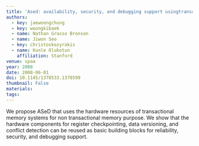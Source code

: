 ```yaml
---
title: 'Ased: availability, security, and debugging support usingtransactional memory'
authors:
  - key: jaewoongchung
  - key: woongkibaek
  - name: Nathan Grasso Bronson
  - name: Jiwon Seo
  - key: christoskozyrakis
  - name: Kunle Olukotun
    affiliation: Stanford
venue: spaa
year: 2008
date: 2008-06-01
doi: 10.1145/1378533.1378599
thumbnail: False
materials:
tags:
---
```

We propose ASeD that uses the hardware resources of transactional memory systems for non transactional memory purpose. We show that the hardware components for register checkpointing, data versioning, and conflict detection can be reused as basic building blocks for reliability, security, and debugging support.
